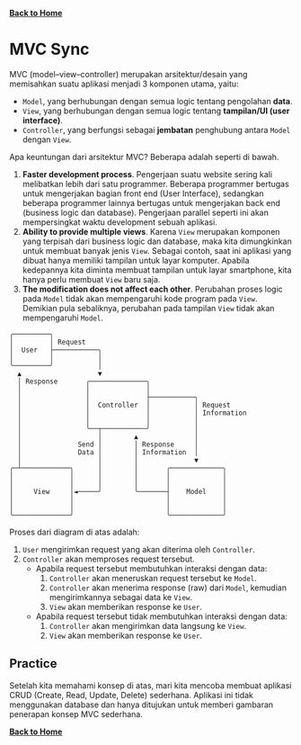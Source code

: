 [**Back to Home**](./../README.md)

# MVC Sync

MVC (model–view–controller) merupakan arsitektur/desain yang memisahkan suatu aplikasi menjadi 3 komponen utama, yaitu:

- `Model`, yang berhubungan dengan semua logic tentang pengolahan **data**.
- `View`, yang berhubungan dengan semua logic tentang **tampilan/UI (user interface)**.
- `Controller`, yang berfungsi sebagai **jembatan** penghubung antara `Model` dengan `View`.

Apa keuntungan dari arsitektur MVC? Beberapa adalah seperti di bawah.

1. **Faster development process**. Pengerjaan suatu website sering kali melibatkan lebih dari satu programmer. Beberapa programmer bertugas untuk mengerjakan bagian front end (User Interface), sedangkan beberapa programmer lainnya bertugas untuk mengerjakan back end (business logic dan database). Pengerjaan parallel seperti ini akan mempersingkat waktu development sebuah aplikasi.
1. **Ability to provide multiple views**. Karena `View` merupakan komponen yang terpisah dari business logic dan database, maka kita dimungkinkan untuk membuat banyak jenis `View`. Sebagai contoh, saat ini aplikasi yang dibuat hanya memiliki tampilan untuk layar komputer. Apabila kedepannya kita diminta membuat tampilan untuk layar smartphone, kita hanya perlu membuat `View` baru saja.
1. **The modification does not affect each other**. Perubahan proses logic pada `Model` tidak akan mempengaruhi kode program pada `View`. Demikian pula sebaliknya, perubahan pada tampilan `View` tidak akan mempengaruhi `Model`.

```
╭─────────╮
│         │ Request
│  User   ├───────────╮
│         │           │
╰─────────╯           │
  ▲                   ▼
  │ Response       ╭──────────────╮
  │                │              │
  │                │              ├───────────╮
  │                │  Controller  │           │ Request
  │                │              │           │ Information
  │                │              │           │
  │                ╰──┬───────────╯           │
  │                   │        ▲              │
  │              Send │        │ Response     │
  │              Data │        │ Information  │
  │                   │        │              ▼
╭─┴────────────╮      │        │       ╭─────────────╮
│              │      │        │       │             │
│              │      │        │       │             │
│     View     │◄─────╯        ╰───────┤    Model    │
│              │                       │             │
│              │                       │             │
╰──────────────╯                       ╰─────────────╯
```

Proses dari diagram di atas adalah:

1. `User` mengirimkan request yang akan diterima oleh `Controller`.
1. `Controller` akan memproses request tersebut.
   - Apabila request tersebut membutuhkan interaksi dengan data:
     1. `Controller` akan meneruskan request tersebut ke `Model`.
     1. `Controller` akan menerima response (raw) dari `Model`, kemudian mengirimkannya sebagai data ke `View`.
     1. `View` akan memberikan response ke `User`.
   - Apabila request tersebut tidak membutuhkan interaksi dengan data:
     1. `Controller` akan mengirimkan data langsung ke `View`.
     1. `View` akan memberikan response ke `User`.

## Practice

Setelah kita memahami konsep di atas, mari kita mencoba membuat aplikasi CRUD (Create, Read, Update, Delete) sederhana. Aplikasi ini tidak menggunakan database dan hanya ditujukan untuk memberi gambaran penerapan konsep MVC sederhana.


[**Back to Home**](./../README.md)